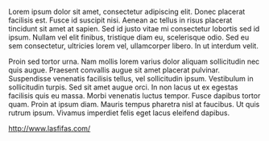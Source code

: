 Lorem ipsum dolor sit amet, consectetur adipiscing elit. Donec placerat facilisis est. Fusce id suscipit nisi. Aenean ac tellus in risus placerat tincidunt sit amet at sapien. Sed id justo vitae mi consectetur lobortis sed id ipsum. Nullam vel elit finibus, tristique diam eu, scelerisque odio. Sed eu sem consectetur, ultricies lorem vel, ullamcorper libero. In ut interdum velit.

Proin sed tortor urna. Nam mollis lorem varius dolor aliquam sollicitudin nec quis augue. Praesent convallis augue sit amet placerat pulvinar. Suspendisse venenatis facilisis tellus, vel sollicitudin ipsum. Vestibulum in sollicitudin turpis. Sed sit amet augue orci. In non lacus ut ex egestas facilisis quis eu massa. Morbi venenatis luctus tempor. Fusce dapibus tortor quam. Proin at ipsum diam. Mauris tempus pharetra nisl at faucibus. Ut quis rutrum ipsum. Vivamus imperdiet felis eget lacus eleifend dapibus.


http://www.lasfifas.com/